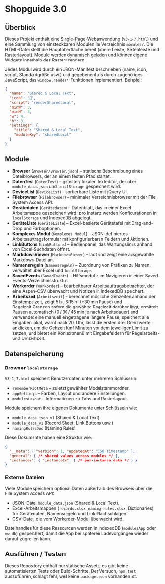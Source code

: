 # Shopguide 3.0

## Überblick

Dieses Projekt enthält eine Single-Page-Webanwendung (`V3-1-7.html`) und eine Sammlung von einsteckbaren Modulen im Verzeichnis `modules/`. Die HTML-Datei stellt die Hauptoberfläche bereit (obere Leiste, Seitenleiste und Rasterlayout). Module werden dynamisch geladen und können eigene Widgets innerhalb des Rasters rendern.

Jedes Modul wird durch ein JSON-Manifest beschrieben (name, icon, script, Standardgröße usw.) und gegebenenfalls durch zugehöriges JavaScript, das `window.render*`-Funktionen implementiert. Beispiel:

```json
{
  "name": "Shared & Local Text",
  "icon": "📝",
  "script": "renderSharedLocal",
  "minW": 3,
  "minH": 3,
  "w": 4,
  "h": 3,
  "settings": {
    "title": "Shared & Local Text",
    "moduleKey": "sharedLocal"
  }
}
```

## Module

- **Browser** (`Browser/Browser.json`) – statische Beschreibung eines Dateibrowsers, der an einem festen Pfad startet.
- **DatenTest** (`DatenTest`) – geteilter/ lokaler Texteditor, der über `module_data.json` und `localStorage` gespeichert wird.
- **DeviceList** (`DeviceList`) – sortierbare Liste mit jQuery UI.
- **Filebrowser** (`Filebrowser`) – minimaler Verzeichnisbrowser mit der File System Access API.
- **Gerätedaten** (`Gerätedaten`) – Datenblatt, das in einer Excel-Arbeitsmappe gespeichert wird; pro Instanz werden Konfigurationen in `localStorage` und IndexedDB abgelegt.
- **GeräteListe** (`GeräteListe`) – Excel-basierte Gerätetafel mit Drag-and-Drop und Farboptionen.
- **Komplexes Modul** (`Komplexes Modul`) – JSON-definiertes Arbeitsauftragsformular mit konfigurierbaren Feldern und Aktionen.
- **LinkButtons** (`LinkButtons`) – Bedienpanel, das Wartungslinks anhand von Excel-Suchdaten öffnet.
- **MarkdownViewer** (`MarkdownViewer`) – lädt und zeigt eine ausgewählte Markdown-Datei an.
- **Namensregeln** (`Namensregeln`) – Zuordnung von Präfixen zu Namen, verwaltet über Excel und `localStorage`.
- **SavedEvents** (`SavedEvents`) – Hilfsmodul zum Navigieren in einer Saved-Events-Verzeichnisstruktur.
- **Workorder** (`Workorder`) – bearbeitbarer Arbeitsauftragsbetrachter, der eine Aspen-CSV überwacht und Notizen in IndexedDB speichert.
- **Arbeitszeit** (`Arbeitszeit`) – berechnet mögliche Gehzeiten anhand der Einstempelzeit, zeigt 5 h‑, 6:15 h‑ (+30 min Pause) und Regelzeit‑Grenzen sofern die gewählte Regelzeit darüber liegt, ermittelt Pausen automatisch (0 / 30 / 45 min je nach Arbeitsdauer) und verwendet eine manuell eingetragene längere Pause, speichert alle Eingaben lokal, warnt nach 20 Uhr, lässt die ersten drei Grenzwerte anklicken, um die Gehzeit fünf Minuten vor dem jeweiligen Limit zu setzen, und bietet ein Kontextmenü mit Eingabefeldern für Regelarbeits- und Umziehzeit.

## Datenspeicherung

### Browser `localStorage`

`V3-1-7.html` speichert Benutzerdaten unter mehreren Schlüsseln:

- `rememberRootMeta` – zuletzt gewählter Modulstammordner.
- `appSettings` – Farben, Layout und andere Einstellungen.
- `modulesLayout` – Informationen zu Tabs und Rasterlayout.

Module speichern ihre eigenen Dokumente unter Schlüsseln wie:

- `module_data_json_v1` (Shared & Local Text)
- `module_data_v1` (Record Sheet, Link Buttons usw.)
- `namingRulesDoc` (Naming Rules)

Diese Dokumente haben eine Struktur wie:

```json
{
  "__meta": { "version": 1, "updatedAt": "ISO timestamp" },
  "general": { /* shared values across modules */ },
  "instances": { "instanceId": { /* per-instance data */ } }
}
```

### Externe Dateien

Viele Module speichern optional Daten außerhalb des Browsers über die File System Access API:

- JSON-Datei `module_data.json` (Shared & Local Text).
- Excel-Arbeitsmappen (`records.xlsx`, `naming-rules.xlsx`, Dictionaries) für Gerätedaten, Namensregeln und Link-Nachschlagen.
- CSV-Datei, die vom Workorder-Modul überwacht wird.

Dateihandles für diese Ressourcen werden in IndexedDB (`modulesApp` oder `mw-db`) gespeichert, damit die App bei späteren Ladevorgängen wieder darauf zugreifen kann.

## Ausführen / Testen

Dieses Repository enthält nur statische Assets; es gibt keine automatisierten Tests oder Build-Schritte. Der Versuch, `npm test` auszuführen, schlägt fehl, weil keine `package.json` vorhanden ist.
